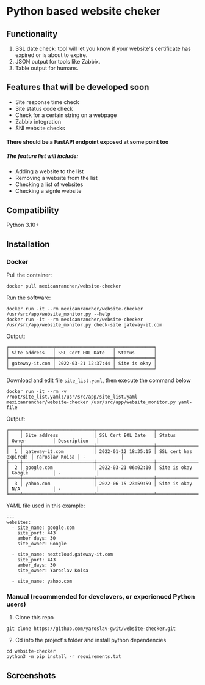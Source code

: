 # Python based website cheker
## Functionality
1. SSL date check: tool will let you know if your website's certificate has expired or is about to expire.
2. JSON output for tools like Zabbix.
3. Table output for humans.


## Features that will be developed soon
- Site response time check
- Site status code check
- Check for a certain string on a webpage
- Zabbix integration
- SNI website checks
#### There should be a FastAPI endpoint exposed at some point too
##### The feature list will include:
- Adding a website to the list
- Removing a website from the list
- Checking a list of websites
- Checking a signle website


## Compatibility
Python 3.10+


## Installation
### Docker
Pull the container:
```
docker pull mexicanrancher/website-checker
```

Run the software:
```
docker run -it --rm mexicanrancher/website-checker /usr/src/app/website_monitor.py --help
docker run -it --rm mexicanrancher/website-checker /usr/src/app/website_monitor.py check-site gateway-it.com
```
Output:
```
╒════════════════╤═════════════════════╤══════════════╕
│ Site address   │ SSL Cert EOL Date   │ Status       │
╞════════════════╪═════════════════════╪══════════════╡
│ gateway-it.com │ 2022-03-21 12:37:44 │ Site is okay │
╘════════════════╧═════════════════════╧══════════════╛
```

Download and edit file `site_list.yaml`, then execute the command below 
```
docker run -it --rm -v /root/site_list.yaml:/usr/src/app/site_list.yaml mexicanrancher/website-checker /usr/src/app/website_monitor.py yaml-file
```
Output:
```
╒════╤══════════════════════════╤═════════════════════╤═══════════════════════╤════════════════╤═══════════════╕
│    │ Site address             │ SSL Cert EOL Date   │ Status                │ Owner          │ Description   │
╞════╪══════════════════════════╪═════════════════════╪═══════════════════════╪════════════════╪═══════════════╡
│  1 │ gateway-it.com           │ 2022-01-12 18:35:15 │ SSL cert has expired! │ Yaroslav Koisa │ -             │
├────┼──────────────────────────┼─────────────────────┼───────────────────────┼────────────────┼───────────────┤
│  2 │ google.com               │ 2022-03-21 06:02:10 │ Site is okay          │ Google         │ -             │
├────┼──────────────────────────┼─────────────────────┼───────────────────────┼────────────────┼───────────────┤
│  3 │ yahoo.com                │ 2022-06-15 23:59:59 │ Site is okay          │ N/A            │ -             │
╘════╧══════════════════════════╧═════════════════════╧═══════════════════════╧════════════════╧═══════════════╛
```

YAML file used in this example:
```
---
websites:
  - site_name: google.com
    site_port: 443
    amber_days: 30
    site_owner: Google

  - site_name: nextcloud.gateway-it.com
    site_port: 443
    amber_days: 30
    site_owner: Yaroslav Koisa

  - site_name: yahoo.com
```

### Manual (recommended for develovers, or experienced Python users)
1. Clone this repo
```
git clone https://github.com/yaroslav-gwit/website-checker.git
```
2. Cd into the project's folder and install python dependencies
```
cd website-checker
python3 -m pip install -r requirements.txt
```


## Screenshots
